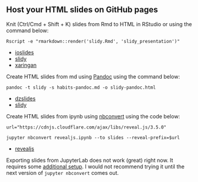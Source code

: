 ## Host your HTML slides on GitHub pages

Knit (Ctrl/Cmd + Shift + K) slides from Rmd to HTML in RStudio or using the command below:

`Rscript -e "rmarkdown::render('slidy.Rmd', 'slidy_presentation')"`
- [ioslides](/biof309_fall2018/slides/ioslides.html)
- [slidy](/biof309_fall2018/slides/slidy.html)
- [xaringan](/biof309_fall2018/slides/xaringan.html)

Create HTML slides from md using [Pandoc](http://pandoc.org/MANUAL.html#producing-slide-shows-with-pandoc) using the command below:

`pandoc -t slidy -s habits-pandoc.md -o slidy-pandoc.html`
- [dzslides](/biof309_fall2018/slides/dzslides-pandoc.html)
- [slidy](/biof309_fall2018/slides/slidy-pandoc.html)

Create HTML slides from ipynb using [nbconvert](https://nbconvert.readthedocs.io/en/latest/) using the code below:

`url="https://cdnjs.cloudflare.com/ajax/libs/reveal.js/3.5.0"`

`jupyter nbconvert revealjs.ipynb --to slides --reveal-prefix=$url`

- [revealjs](/biof309_fall2018/slides/revealjs.slides.html)

Exporting slides from JupyterLab does not work (great) right now.
It requires some [additional setup](https://github.com/jupyterlab/jupyterlab/issues/4067).
I would not recommend trying it until the next version of `jupyter nbconvert` comes out.

